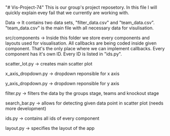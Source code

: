 "# Vis-Project-74" 
This is our group's project reposetory. In this file I will quickly explain evey fail that we currently are working with.

Data -> It contains two data sets, "filter_data.csv" and "team_data.csv". "team_data.csv" is the main file with all necessary data for visulisation.

src/components -> Inside this folder we store every components and layouts used for visualisation. All callbacks are being coded inside given component. That's the only place where we can implement callbacks. Every component has it's own ID. Every ID is listed in "ids.py".

scatter_lot.py -> creates main scatter plot

x_axis_dropdown.py -> dropdown reponsible for x axis

y_axis_dropdown.py -> dropdown reponsible for y axis

filter.py -> filters the data by the groups stage, teams and knockout stage

search_bar.py -> allows for detecting given data point in scatter plot (needs more development)

ids.py -> contains all ids of every component

layout.py -> specifies the layout of the app

                     
                     
